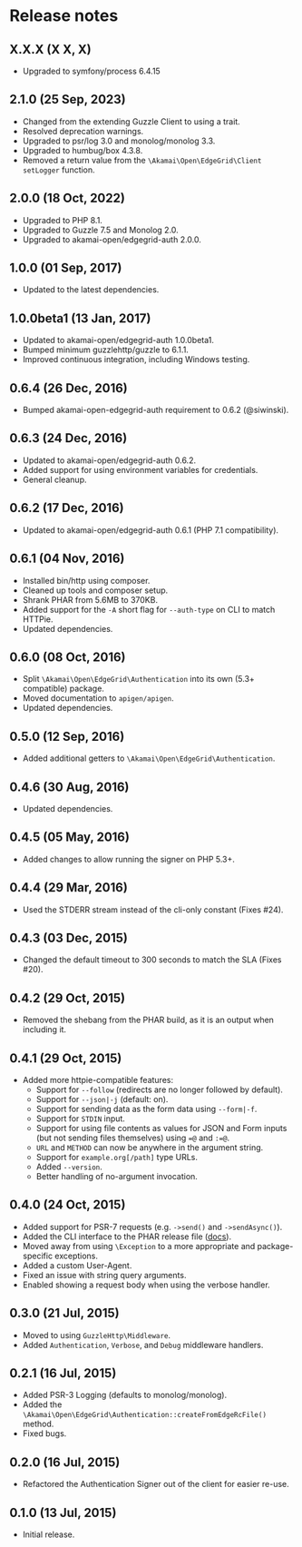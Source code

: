 # Release notes



## X.X.X (X X, X)



* Upgraded to symfony/process 6.4.15







## 2.1.0 (25 Sep, 2023)

* Changed from the extending Guzzle Client to using a trait.
* Resolved deprecation warnings.
* Upgraded to psr/log 3.0 and monolog/monolog 3.3.
* Upgraded to humbug/box 4.3.8.
* Removed a return value from the `\Akamai\Open\EdgeGrid\Client` `setLogger` function.

## 2.0.0 (18 Oct, 2022)

* Upgraded to PHP 8.1.
* Upgraded to Guzzle 7.5 and Monolog 2.0.
* Upgraded to akamai-open/edgegrid-auth 2.0.0.

## 1.0.0 (01 Sep, 2017)

* Updated to the latest dependencies.

## 1.0.0beta1 (13 Jan, 2017)

* Updated to akamai-open/edgegrid-auth 1.0.0beta1.
* Bumped minimum guzzlehttp/guzzle to 6.1.1.
* Improved continuous integration, including Windows testing.

## 0.6.4 (26 Dec, 2016)

* Bumped akamai-open-edgegrid-auth requirement to 0.6.2 (@siwinski).

## 0.6.3 (24 Dec, 2016)

* Updated to akamai-open/edgegrid-auth 0.6.2.
* Added support for using environment variables for credentials.
* General cleanup.

## 0.6.2 (17 Dec, 2016)

* Updated to akamai-open/edgegrid-auth 0.6.1 (PHP 7.1 compatibility).

## 0.6.1 (04 Nov, 2016)

* Installed bin/http using composer.
* Cleaned up tools and composer setup.
* Shrank PHAR from 5.6MB to 370KB.
* Added support for the `-A` short flag for `--auth-type` on CLI to match HTTPie.
* Updated dependencies.

## 0.6.0 (08 Oct, 2016)

* Split `\Akamai\Open\EdgeGrid\Authentication` into its own (5.3+ compatible) package.
* Moved documentation to `apigen/apigen`.
* Updated dependencies.

## 0.5.0 (12 Sep, 2016)

* Added additional getters to `\Akamai\Open\EdgeGrid\Authentication`.

## 0.4.6 (30 Aug, 2016)

* Updated dependencies.

## 0.4.5 (05 May, 2016)

* Added changes to allow running the signer on PHP 5.3+.

## 0.4.4 (29 Mar, 2016)

* Used the STDERR stream instead of the cli-only constant (Fixes #24).

## 0.4.3 (03 Dec, 2015)

* Changed the default timeout to 300 seconds to match the SLA (Fixes #20).

## 0.4.2 (29 Oct, 2015)

* Removed the shebang from the PHAR build, as it is an output when including it.

## 0.4.1 (29 Oct, 2015)

* Added more httpie-compatible features:
  * Support for `--follow` (redirects are no longer followed by default).
  * Support for `--json|-j` (default: on).
  * Support for sending data as the form data using `--form|-f`.
  * Support for `STDIN` input.
  * Support for using file contents as values for JSON and Form inputs (but not sending files themselves) using `=@` and `:=@`.
  * `URL` and `METHOD` can now be anywhere in the argument string.
  * Support for `example.org[/path]` type URLs.
  * Added `--version`.
  * Better handling of no-argument invocation.

## 0.4.0 (24 Oct, 2015)

* Added support for PSR-7 requests (e.g. `->send()` and `->sendAsync()`).
* Added the  CLI interface to the PHAR release file ([docs](https://github.com/akamai-open/AkamaiOPEN-edgegrid-php#command-line-interface)).
* Moved away from using `\Exception` to a more appropriate and package-specific exceptions.
* Added a custom User-Agent.
* Fixed an issue with string query arguments.
* Enabled showing a request body when using the verbose handler.

## 0.3.0 (21 Jul, 2015)

* Moved to using `GuzzleHttp\Middleware`.
* Added `Authentication`, `Verbose`, and `Debug` middleware handlers.

## 0.2.1 (16 Jul, 2015)

* Added PSR-3 Logging (defaults to monolog/monolog).
* Added the `\Akamai\Open\EdgeGrid\Authentication::createFromEdgeRcFile()` method.
* Fixed bugs.

## 0.2.0 (16 Jul, 2015)

* Refactored the Authentication Signer out of the client for easier re-use.

## 0.1.0 (13 Jul, 2015)

* Initial release.
